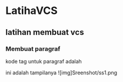 # LatihaVCS
## latihan membuat vcs

### Membuat paragraf
kode tag untuk paragraf adalah <p>
ini adalah tampilanya 
![img]Sreenshot/ss1.png 
